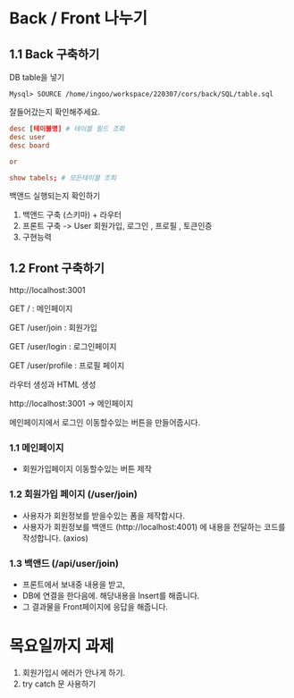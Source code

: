 # Back / Front 나누기



## 1.1 Back 구축하기



DB table을 넣기 



```mysql
Mysql> SOURCE /home/ingoo/workspace/220307/cors/back/SQL/table.sql
```



잘들어갔는지 확인해주세요.



```toml
desc [테이블명] # 테이블 필드 조회
desc user
desc board

or

show tabels; # 모든테이블 조회
```



백앤드 실행되는지 확인하기

1. 백앤드 구축 (스키마) + 라우터 
2. 프론트 구축 -> User 회원가입, 로그인 , 프로필 , 토큰인증
3.  구현능력 



## 1.2 Front 구축하기



http://localhost:3001 



GET / : 메인페이지

GET /user/join : 회원가입

GET /user/login : 로그인페이지

GET /user/profile : 프로필 페이지



라우터 생성과 HTML 생성



http://localhost:3001 -> 메인페이지



메인페이지에서 로그인 이동할수있는 버튼을 만들어줍시다.



### 1.1 메인페이지

- 회원가입페이지 이동할수있는 버튼 제작



### 1.2 회원가입 페이지  (/user/join)

- 사용자가 회원정보를 받을수있는 폼을 제작합시다.
- 사용자가 회원정보를 백앤드 (http://localhost:4001) 에 내용을 전달하는 코드를 작성합니다. (axios)



### 1.3 백앤드 (/api/user/join)

- 프론트에서 보내중 내용을 받고,
- DB에 연결을 한다음에. 해당내용을 Insert를 해줍니다.
- 그 결과물을 Front페이지에 응답을 해줍니다.




# 목요일까지 과제

1. 회원가입시 에러가 안나게 하기.
2. try catch 문 사용하기 

